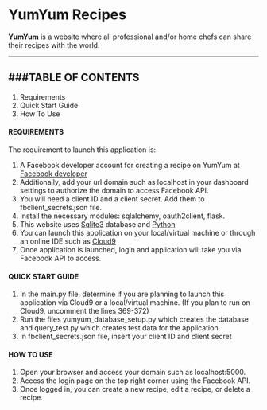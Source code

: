 YumYum Recipes
===================

**YumYum** is a website where all professional and/or home chefs can share their recipes with the world.

----------


###TABLE OF CONTENTS
-------------

1. Requirements
2. Quick Start Guide
3. How To Use

#### REQUIREMENTS

The requirement to launch this application is:
1. A Facebook developer account for creating a recipe on YumYum at <a href="developers.facebook.com">Facebook developer</a>
2. Additionally, add your url domain such as localhost in your dashboard settings to authorize the domain to access Facebook API.
3. You will need a client ID and a client secret. Add them to fbclient_secrets.json file.
4. Install the necessary modules: sqlalchemy, oauth2client, flask.
4. This website uses <a href="https://www.sqlite.org/">Sqlite3</a> database and <a href="https://www.python.org/">Python</a>
5. You can launch this application on your local/virtual machine or through an online IDE such as <a href="https://c9.io/">Cloud9</a>
6. Once application is launched, login and application will take you via Facebook API to access.


#### QUICK START GUIDE

1. In the main.py file, determine if you are planning to launch this application via Cloud9 or a local/virtual machine. (If you plan to run on Cloud9, uncomment the lines 369-372)
2. Run the files yumyum_database_setup.py which creates the database and query_test.py which creates test data for the application.
3. In fbclient_secrets.json file, insert your client ID and client secret

#### HOW TO USE

1. Open your browser and access your domain such as localhost:5000.
2. Access the login page on the top right corner using the Facebook API.
3. Once logged in, you can create a new recipe, edit a recipe, or delete a recipe.